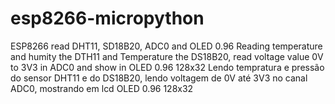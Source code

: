 # esp8266-micropython
ESP8266 read DHT11, SD18B20, ADC0 and OLED 0.96
Reading temperature and humity the DTH11 and Temperature the DS18B20, read voltage value 0V to 3V3 in ADC0 and show in OLED 0.96 128x32
Lendo tempratura e pressão do sensor DHT11 e do DS18B20, lendo voltagem de 0V até 3V3 no canal ADC0, mostrando em lcd OLED 0.96 128x32
